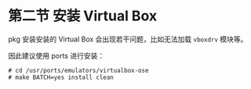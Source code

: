 # 第二节 安装 Virtual Box

pkg 安装安装的 Virtual Box 会出现若干问题，比如无法加载 `vboxdrv` 模块等。

因此建议使用 ports 进行安装：

```
# cd /usr/ports/emulators/virtualbox-ose 
# make BATCH=yes install clean
```
